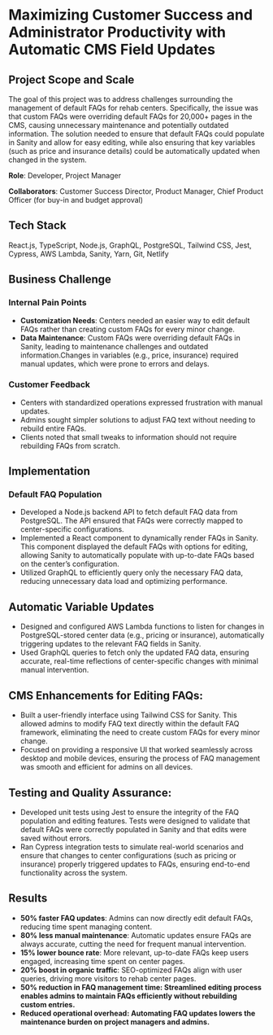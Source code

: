 # Maximizing Customer Success and Administrator Productivity with Automatic CMS Field Updates

## Project Scope and Scale
The goal of this project was to address challenges surrounding the management of default FAQs for rehab centers. Specifically, the issue was that custom FAQs were overriding default FAQs for 20,000+ pages in the CMS, causing unnecessary maintenance and potentially outdated information. The solution needed to ensure that default FAQs could populate in Sanity and allow for easy editing, while also ensuring that key variables (such as price and insurance details) could be automatically updated when changed in the system.

<b>Role</b>: Developer, Project Manager

<b>Collaborators</b>: Customer Success Director, Product Manager, Chief Product Officer (for buy-in and budget approval)

## Tech Stack
React.js, TypeScript, Node.js, GraphQL, PostgreSQL, Tailwind CSS, Jest, Cypress, AWS Lambda, Sanity, Yarn, Git, Netlify

## Business Challenge

### Internal Pain Points
- <b>Customization Needs</b>: Centers needed an easier way to edit default FAQs rather than creating custom FAQs for every minor change.
- <b>Data Maintenance</b>: Custom FAQs were overriding default FAQs in Sanity, leading to maintenance challenges and outdated information.Changes in variables (e.g., price, insurance) required manual updates, which were prone to errors and delays.

### Customer Feedback
- Centers with standardized operations expressed frustration with manual updates.
- Admins sought simpler solutions to adjust FAQ text without needing to rebuild entire FAQs.
- Clients noted that small tweaks to information should not require rebuilding FAQs from scratch.

## Implementation

### Default FAQ Population
- Developed a Node.js backend API to fetch default FAQ data from PostgreSQL. The API ensured that FAQs were correctly mapped to center-specific configurations.
- Implemented a React component to dynamically render FAQs in Sanity. This component displayed the default FAQs with options for editing, allowing Sanity to automatically populate with up-to-date FAQs based on the center’s configuration.
- Utilized GraphQL to efficiently query only the necessary FAQ data, reducing unnecessary data load and optimizing performance.

## Automatic Variable Updates
- Designed and configured AWS Lambda functions to listen for changes in PostgreSQL-stored center data (e.g., pricing or insurance), automatically triggering updates to the relevant FAQ fields in Sanity.
- Used GraphQL queries to fetch only the updated FAQ data, ensuring accurate, real-time reflections of center-specific changes with minimal manual intervention.

## CMS Enhancements for Editing FAQs:

- Built a user-friendly interface using Tailwind CSS for Sanity. This allowed admins to modify FAQ text directly within the default FAQ framework, eliminating the need to create custom FAQs for every minor change.
- Focused on providing a responsive UI that worked seamlessly across desktop and mobile devices, ensuring the process of FAQ management was smooth and efficient for admins on all devices.

## Testing and Quality Assurance:

- Developed unit tests using Jest to ensure the integrity of the FAQ population and editing features. Tests were designed to validate that default FAQs were correctly populated in Sanity and that edits were saved without errors.
- Ran Cypress integration tests to simulate real-world scenarios and ensure that changes to center configurations (such as pricing or insurance) properly triggered updates to FAQs, ensuring end-to-end functionality across the system.

## Results
- <b>50% faster FAQ updates</b>: Admins can now directly edit default FAQs, reducing time spent managing content.
- <b>80% less manual maintenance</b>: Automatic updates ensure FAQs are always accurate, cutting the need for frequent manual intervention.
- <b>15% lower bounce rate</b>: More relevant, up-to-date FAQs keep users engaged, increasing time spent on center pages.
- <b>20% boost in organic traffic</b>: SEO-optimized FAQs align with user queries, driving more visitors to rehab center pages.
- <b>50% reduction in FAQ management time: Streamlined editing process enables admins to maintain FAQs efficiently without rebuilding custom entries.
- <b>Reduced operational overhead</b>: Automating FAQ updates lowers the maintenance burden on project managers and admins.
